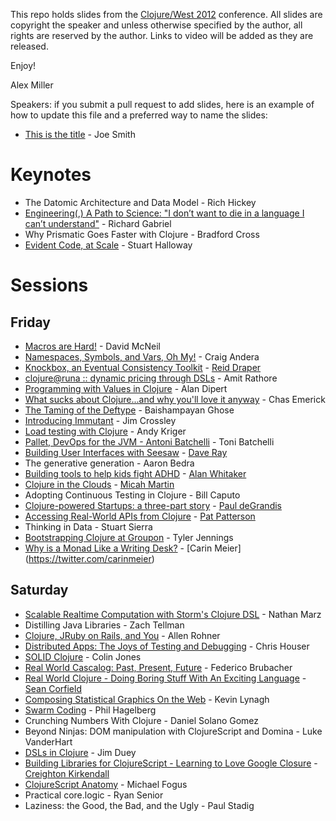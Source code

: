 This repo holds slides from the [Clojure/West 2012](http://clojurewest.org) conference.  All slides are copyright the speaker and unless otherwise specified by the author, all rights are reserved by the author.  Links to video will be added as they are released. 

Enjoy!

Alex Miller

Speakers: if you submit a pull request to add slides, here is an example of how to update this file and a preferred way 
to name the slides:

* [This is the title](https://github.com/strangeloop/clojurewest2012-slides/raw/master/Smith-ThisIsTheTitle.pdf) - Joe Smith 


# Keynotes

* The Datomic Architecture and Data Model - Rich Hickey
* [Engineering(,) A Path to Science: "I don’t want to die in a language I can’t understand"](https://github.com/strangeloop/clojurewest2012-slides/raw/master/Gabriel-EngineeringScienceIncommensurability.pdf) - Richard Gabriel
* Why Prismatic Goes Faster with Clojure - Bradford Cross
* [Evident Code, at Scale](https://github.com/strangeloop/clojurewest2012-slides/raw/master/Halloway-EvidentCodeAtScale.pdf) - Stuart Halloway

# Sessions

## Friday

* [Macros are Hard!](https://github.com/strangeloop/clojurewest2012-slides/raw/master/McNeil-MacrosAreHard.zip) -  David McNeil
* [Namespaces, Symbols, and Vars, Oh My!](https://github.com/strangeloop/clojurewest2012-slides/raw/master/Andera-Namespaces-Symbols-Vars.zip) - Craig Andera
* [Knockbox, an Eventual Consistency Toolkit](http://reiddraper.github.com/knockbox-slides/) - [Reid Draper](https://twitter.com/#!/reiddraper)
* [clojure@runa :: dynamic pricing through DSLs](https://github.com/strangeloop/clojurewest2012-slides/raw/master/Rathore-Runa.pdf) - Amit Rathore
* [Programming with Values in Clojure](https://github.com/strangeloop/clojurewest2012-slides/raw/master/Dipert-ProgrammingWithValues.pdf) - Alan Dipert
* [What sucks about Clojure...and why you'll love it anyway](https://github.com/strangeloop/clojurewest2012-slides/raw/master/cemerick-what-sucks-about-clojure-and-why-youll-love-it-anyway.pdf) - Chas Emerick
* [The Taming of the Deftype](https://github.com/strangeloop/clojurewest2012-slides/raw/master/Taming_of_The_Deftype_Baishampayan_Ghose.pdf) - Baishampayan Ghose
* [Introducing Immutant](https://github.com/strangeloop/clojurewest2012-slides/raw/master/Crossley-Introducing-Immutant.pdf) - Jim Crossley
* [Load testing with Clojure](https://github.com/strangeloop/clojurewest2012-slides/raw/master/kriger-load_testing_with_clojure.tbz) - Andy Kriger
* [Pallet, DevOps for the JVM - Antoni Batchelli](https://github.com/strangeloop/clojurewest2012-slides/raw/master/tbatchelli-pallet-devops-for-the-jvm.pdf) - Toni Batchelli
* [Building User Interfaces with Seesaw](http://darevay.com/talks/clojurewest2012) - [Dave Ray](http://twitter.com/darevay)
* The generative generation - Aaron Bedra
* [Building tools to help kids fight ADHD](https://github.com/strangeloop/clojurewest2012-slides/raw/master/whitaker-helping-adhd-kids.pdf) - [Alan Whitaker](http://twitter.com/#!/digiduke)
* [Clojure in the Clouds](https://github.com/strangeloop/clojurewest2012-slides/raw/master/slagyr-clojure-in-the-clouds.pdf) - [Micah Martin](http://twitter.com/slagyr)
* Adopting Continuous Testing in Clojure - Bill Caputo
* [Clojure-powered Startups: a three-part story](https://github.com/strangeloop/clojurewest2012-slides/raw/master/deGrandis-ClojurePoweredStartups.pdf) - [Paul deGrandis](https://twitter.com/ohpauleez)
* [Accessing Real-World APIs from Clojure](https://github.com/strangeloop/clojurewest2012-slides/raw/master/Patterson-RealWorldAPIs.pdf) - [Pat Patterson](http://twitter.com/metadaddy)
* Thinking in Data - Stuart Sierra
* [Bootstrapping Clojure at Groupon](https://github.com/strangeloop/clojurewest2012-slides/raw/master/bootstrapping_clojure_at_groupon.pdf) - Tyler Jennings
* [Why is a Monad Like a Writing Desk?](https://github.com/strangeloop/clojurewest2012-slides/raw/master/monadWritingDesk.pdf) - [Carin Meier] (https://twitter.com/carinmeier)

## Saturday

* [Scalable Realtime Computation with Storm's Clojure DSL](https://github.com/strangeloop/clojurewest2012-slides/raw/master/marz-storm.pdf) - Nathan Marz
* Distilling Java Libraries - Zach Tellman
* [Clojure, JRuby on Rails, and You](https://github.com/strangeloop/clojurewest2012-slides/raw/master/Rohner-JRuby.pdf) - Allen Rohner
* [Distributed Apps: The Joys of Testing and Debugging](https://github.com/strangeloop/clojurewest2012-slides/raw/master/StackTraces-Longbottom-Chouser.svg) - Chris Houser
* [SOLID Clojure](https://github.com/strangeloop/clojurewest2012-slides/raw/master/trptcolin-SOLID-Clojure.pdf) - Colin Jones
* [Real World Cascalog: Past, Present, Future](https://github.com/strangeloop/clojurewest2012-slides/raw/master/Brubacher-Cascalog.pdf) - Federico Brubacher
* [Real World Clojure - Doing Boring Stuff With An Exciting Language](https://github.com/strangeloop/clojurewest2012-slides/raw/master/Corfield-Boring.pdf) - [Sean Corfield](http://corfield.org)
* [Composing Statistical Graphics On the Web](https://github.com/strangeloop/clojurewest2012-slides/raw/master/lynaghk_statistical_graphics_clojurescript.pdf) - Kevin Lynagh
* [Swarm Coding](https://github.com/strangeloop/clojurewest2012-slides/raw/master/Hagelberg-SwarmCoding.pdf) - Phil Hagelberg
* Crunching Numbers With Clojure - Daniel Solano Gomez
* Beyond Ninjas: DOM manipulation with ClojureScript and Domina - Luke VanderHart
* [DSLs in Clojure](https://github.com/strangeloop/clojurewest2012-slides/raw/master/Duey-DSLs.pdf) - Jim Duey
* [Building Libraries for ClojureScript - Learning to Love Google Closure](http://ckirkendall.github.com/Presentations/ClojureWest/) - [Creighton Kirkendall](http://twitter.com/crkirkendall)
* [ClojureScript Anatomy](https://github.com/strangeloop/clojurewest2012-slides/raw/master/CLJS_clojure-west-FOGUS.pdf) - Michael Fogus
* Practical core.logic - Ryan Senior
* Laziness: the Good, the Bad, and the Ugly - Paul Stadig

